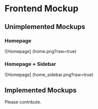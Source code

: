 Frontend Mockup
===============

## Unimplemented Mockups

### Homepage
![Homepage]
(home.png?raw=true)

### Homepage + Sidebar
![Homepage]
(home_sidebar.png?raw=true)

## Implemented Mockups

Please contribute.